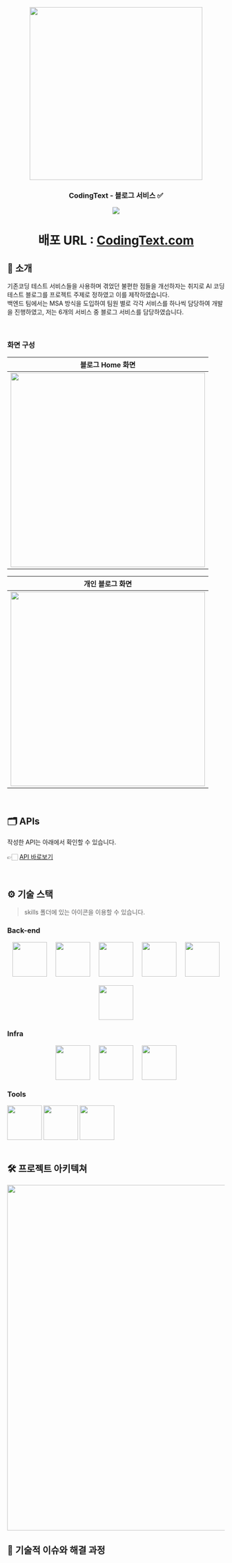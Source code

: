 <div align="center">

<!-- logo -->
<img src="https://github.com/user-attachments/assets/6d45214e-61ca-4d9a-9db2-febda72deb32" width="400"/>

### CodingText - 블로그 서비스 ✅

[<img src="https://img.shields.io/badge/프로젝트 기간-2024.09 ~ 2022.12-green?style=flat&logo=&logoColor=white" />]()

# 배포 URL : [CodingText.com](http://172.16.211.54/)

</div> 

## 📝 소개
기존코딩 테스트 서비스들을 사용하며 겪었던 불편한 점들을 개선하자는 취지로 AI 코딩테스트 블로그를 프로젝트 주제로 정하였고 이를 제작하였습니다.
<br>
백엔드 팀에서는 MSA 방식을 도입하여 팀원 별로 각각 서비스를 하나씩 담당하여 개발을 진행하였고, 저는 6개의 서비스 중 블로그 서비스를 담당하였습니다.

<br />

### 화면 구성
|블로그 Home 화면|
|:---:|
|<img src="https://github.com/user-attachments/assets/05ee1d05-dddb-47ab-aff9-b643348e493f" width="450"/>|

|개인 블로그 화면|
|:---:|
|<img src = "https://github.com/user-attachments/assets/61cceb7a-48ff-4c2a-8ed3-1113813f9d18" width="450"/>|


<br />

## 🗂️ APIs
작성한 API는 아래에서 확인할 수 있습니다.

👉🏻 [API 바로보기](http://172.16.211.57:19091/webjars/swagger-ui/index.html?urls.primaryName=blog-service)


<br />

## ⚙ 기술 스택
> skills 폴더에 있는 아이콘을 이용할 수 있습니다.
### Back-end
<div style="display: flex; flex-wrap: wrap; justify-content: center; align-items: center; gap: 20px;">
    <img src="https://github.com/yewon-Noh/readme-template/blob/main/skills/Java.png?raw=true" style="width: 80px; height: 80px; object-fit: contain;">
    <img src="https://github.com/yewon-Noh/readme-template/blob/main/skills/SpringBoot.png?raw=true" style="width: 80px; height: 80px; object-fit: contain;">
    <img src="https://github.com/yewon-Noh/readme-template/blob/main/skills/SpringDataJPA.png?raw=true" style="width: 80px; height: 80px; object-fit: contain;">
    <img src="https://github.com/yewon-Noh/readme-template/blob/main/skills/Mysql.png?raw=true" style="width: 80px; height: 80px; object-fit: contain;">
    <img src="https://github.com/user-attachments/assets/ac4f3683-3a0c-4f50-a039-da804342aa4b?raw=true" style="width: 80px; height: 80px; object-fit: contain;">
    <img src="https://github.com/yewon-Noh/readme-template/blob/main/skills/MySQL.png?raw=true" style="width: 80px; height: 80px; object-fit: contain;">
    
</div>

### Infra
<div style="display: flex; flex-wrap: wrap; justify-content: center; align-items: center; gap: 20px;">
    <img src="https://github.com/yewon-Noh/readme-template/blob/main/skills/Docker.png?raw=true" style="width: 80px; height: 80px; object-fit: contain;">
    <img src="https://github.com/yewon-Noh/readme-template/blob/main/skills/Jenkins.png?raw=true" style="width: 80px; height: 80px; object-fit: contain;">
    <img src="https://github.com/user-attachments/assets/957c5ebe-90b4-4962-b159-eb86d233389c" style="width: 80px; height: 80px; object-fit: contain;">
</div>

### Tools
<div>
<img src="https://github.com/yewon-Noh/readme-template/blob/main/skills/Github.png?raw=true" width="80">
<img src="https://github.com/yewon-Noh/readme-template/blob/main/skills/Notion.png?raw=true" width="80">
<img src="https://github.com/yewon-Noh/readme-template/blob/main/skills/Postman.png?raw=true" width="80">
</div>

<br />

## 🛠️ 프로젝트 아키텍쳐
<img src="https://github.com/user-attachments/assets/7aa2a484-ec80-40f0-9415-62f56801c148" width="800">



<br />

## 🤔 기술적 이슈와 해결 과정


<br />
